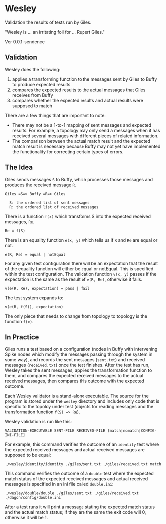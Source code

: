 # Wesley

Validation the results of tests run by Giles.

"Wesley is ... an irritating foil for ... Rupert Giles."

Ver 0.0.1-sendence

## Validation

Wesley does the following:
1. applies a transforming function to the messages sent by Giles to
   Buffy to produce expected results
1. compares the expected results to the actual messages that Giles
   receives from Buffy
1. compares whether the expected results and actual results were
   supposed to match

There are a few things that are important to note:
* There may not be a 1-to-1 mapping of sent messages and expected
  results. For example, a topology may only send a messages when it
  has received several messages with different pieces of related
  information.
* The comparison between the actual match result and the expected
  match result is necessary because Buffy may not yet have implemented
  the functionality for correcting certain types of errors.

## The Idea

Giles sends messages `S` to Buffy, which processes those messages and
produces the received message `R`.

```
Giles =S=> Buffy =R=> Giles

  S: the ordered list of sent messages
  R: the ordered list of received messages
```

There is a function `f(x)` which transforms S into the expected
received messages, `Re`.

```
Re = f(S)
```

There is an equality function `e(x, y)` which tells us if `R` and `Re`
are equal or not.

```
e(R, Re) = equal | notEqual
```

For any given test configuration there will be an expectation that the
result of the equality function will either be equal or notEqual. This
is specified within the test configuration. The validation function
`v(x, y)` passes if the expectation is the same as the result of `e(R,
Re)`, otherwise it fails.

```
v(e(R, Re), expectation) = pass | fail
```

The test system expands to:

```
v(e(R, f(S)), expectation)
```

The only piece that needs to change from topology to topology is the
function `f(x)`.

## In Practice

Giles runs a test based on a configuration (nodes in Buffy with
intervening Spike nodes which modify the messages passing through the
system in some way), and records the sent messages (`sent.txt`) and
received messages (`received.txt`) once the test finishes. After the
test has run, Wesley takes the sent messages, applies the
transformation function to them, and compares the expected received
messages to the actual received messages, then compares this outcome
with the expected outcome.

Each Wesley validator is a stand-alone executable. The source for the
program is stored under the `wesley` directory and includes only code
that is specific to the topoloy under test (objects for reading
messages and the transformation function `f(S) => Re`).

Wesley validation is run like this:

```VALIDATION-EXECUTABLE SENT-FILE RECEIVED-FILE [match|nomatch|CONFIG-INI-FILE]```

For example, this command verifies the outcome of an `identity` test
where the expected received messages and actual received messages are
supposed to be equal:

```./wesley/identity/identity ./giles/sent.txt ./giles/received.txt match```

This command verifies the outcome of a `double` test where the
expected match status of the expected received messages and actual
received messages is specified in an ini file called `double.ini`:

```./wesley/double/double ./giles/sent.txt ./giles/received.txt ./dagon/config/double.ini```

After a test runs it will print a message stating the expected match
status and the actual match status; if they are the same the exit code
will 0, otherwise it will be 1.